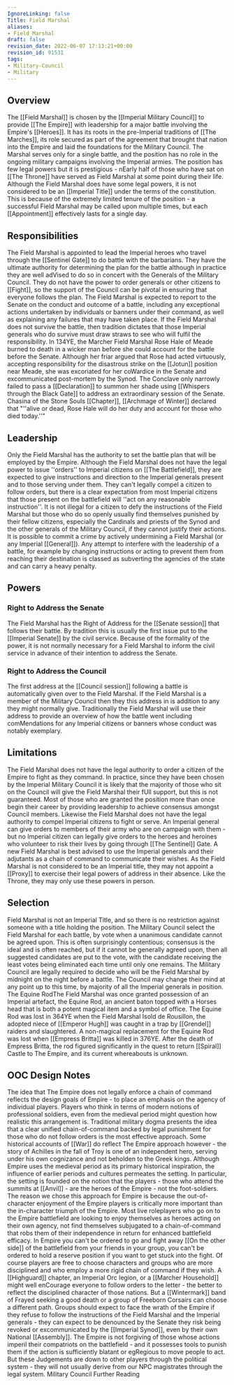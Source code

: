 ```yaml
---
IgnoreLinking: false
Title: Field Marshal
aliases:
- Field_Marshal
draft: false
revision_date: 2022-06-07 17:13:21+00:00
revision_id: 91531
tags:
- Military-Council
- Military
---
```


## Overview
The [[Field Marshal]] is chosen by the [[Imperial Military Council]] to provide [[The Empire]] with leadership for a major battle involving the Empire's [[Heroes]]. It has its roots in the pre-Imperial traditions of [[The Marches]], its role secured as part of the agreement that brought that nation into the Empire and laid the foundations for the Military Council. The Marshal serves only for a single battle, and the position has no role in the ongoing military campaigns involving the Imperial armies. The position has few legal powers but it is prestigious - nEarly half of those who have sat on [[The Throne]] have served as Field Marshal at some point during their life.
Although the Field Marshal does have some legal powers, it is not considered to be an [[Imperial Title]] under the terms of the constitution. This is because of the extremely limited tenure of the position - a successful Field Marshal may be called upon multiple times, but each [[Appointment]] effectively lasts for a single day.
## Responsibilities
The Field Marshal is appointed to lead the Imperial heroes who travel through the [[Sentinel Gate]] to do battle with the barbarians. They have the ultimate authority for determining the plan for the battle although in practice they are well adVised to do so in concert with the Generals of the Military Council. They do not have the power to order generals or other citizens to [[Fight]], so the support of the Council can be pivotal in ensuring that everyone follows the plan.
The Field Marshal is expected to report to the Senate on the conduct and outcome of a battle, including any exceptional actions undertaken by individuals or banners under their command, as well as explaining any failures that may have taken place. If the Field Marshal does not survive the battle, then tradition dictates that those Imperial generals who do survive must draw straws to see who will fulfil the responsibility.
In 134YE, the Marcher Field Marshal Rose Hale of Meade burned to death in a wicker man before she could account for the battle before the Senate. Although her friar argued that Rose had acted virtuously, accepting responsibility for the disastrous strike on the [[Jotun]] position near Meade, she was excoriated for her coWardice in the Senate and excommunicated post-mortem by the Synod. The Conclave only narrowly failed to pass a [[Declaration]] to summon her shade using [[Whispers through the Black Gate]] to address an extraordinary session of the Senate. Chasina of the Stone Souls [[Chapter]], [[Archmage of Winter]] declared that "''alive or dead, Rose Hale will do her duty and account for those who died today.''"
## Leadership
Only the Field Marshal has the authority to set the battle plan that will be employed by the Empire. Although the Field Marshal does not have the legal power to issue ''orders'' to Imperial citizens on [[The Battlefield]], they are expected to give instructions and direction to the Imperial generals present and to those serving under them. They can't legally compel a citizen to follow orders, but there is a clear expectation from most Imperial citizens that those present on the battlefield will ''act on any reasonable instruction''.
It is not illegal for a citizen to defy the instructions of the Field Marshal but those who do so openly usually find themselves punished by their fellow citizens, especially the Cardinals and priests of the Synod and the other generals of the Military Council, if they cannot justify their actions.
It is possible to commit a crime by actively undermining a Field Marshal (or any Imperial [[General]]). Any attempt to interfere with the leadership of a battle, for example by changing instructions or acting to prevent them from reaching their destination is classed as subverting the agencies of the state and can carry a heavy penalty.
## Powers
### Right to Address the Senate
The Field Marshal has the Right of Address for the [[Senate session]] that follows their battle. By tradition this is usually the first issue put to the [[Imperial Senate]] by the civil service. Because of the formality of the power, it is not normally necessary for a Field Marshal to inform the civil service in advance of their intention to address the Senate.
### Right to Address the Council
The first address at the [[Council session]] following a battle is automatically given over to the Field Marshal. If the Field Marshal is a member of the Military Council then they this address in is addition to any they might normally give. Traditionally the Field Marshal will use their address to provide an overview of how the battle went including comMendations for any Imperial citizens or banners whose conduct was notably exemplary.  
## Limitations
The Field Marshal does not have the legal authority to order a citizen of the Empire to fight as they command. In practice, since they have been chosen by the Imperial Military Council it is likely that the majority of those who sit on the Council will give the Field Marshal their fUll support, but this is not guaranteed. Most of those who are granted the position more than once begin their career by providing leadership to achieve consensus amongst Council members.
Likewise the Field Marshal does not have the legal authority to compel Imperial citizens to fight or serve. An Imperial general can give orders to members of their army who are on campaign with them - but no Imperial citizen can legally give orders to the heroes and heroines who volunteer to risk their lives by going through [[The Sentinel]] Gate. A new Field Marshal is best advised to use the Imperial generals and their adjutants as a chain of command to communicate their wishes.
As the Field Marshal is not considered to be an Imperial title, they may not appoint a [[Proxy]] to exercise their legal powers of address in their absence. Like the Throne, they may only use these powers in person.
## Selection
Field Marshal is not an Imperial Title, and so there is no restriction against someone with a title holding the position. The Military Council select the Field Marshal for each battle, by vote when a unanimous candidate cannot be agreed upon. This is often surprisingly contentious; consensus is the ideal and is often reached, but if it cannot be generally agreed upon, then all suggested candidates are put to the vote, with the candidate receiving the least votes being eliminated each time until only one remains.
The Military Council are legally required to decide who will be the Field Marshal by midnight on the night before a battle. The Council may change their mind at any point up to this time, by majority of all the Imperial generals in position.
The Equine RodThe Field Marshal was once granted possession of an Imperial artefact, the Equine Rod, an ancient baton topped with a Horses head that is both a potent magical item and a symbol of office. The Equine Rod was lost in 364YE when the Field Marshal Isold de Rousillon, the adopted niece of [[Emperor Hugh]] was caught in a trap by [[Grendel]] raiders and slaughtered. A non-magical replacement for the Equine Rod was lost when [[Empress Britta]] was killed in 376YE. After the death of Empress Britta, the rod figured significantly in the quest to return [[Spiral]] Castle to The Empire, and its current whereabouts is unknown.
## OOC Design Notes
The idea that The Empire does not legally enforce a chain of command reflects the design goals of Empire - to place an emphasis on the agency of individual players. Players who think in terms of modern notions of professional soldiers, even from the medieval period might question how realistic this arrangement is. Traditional military dogma presents the idea that a clear unified chain-of-command backed by legal punishment for those who do not follow orders is the most effective approach.
Some historical accounts of [[War]] do reflect The Empire approach however - the story of Achilles in the fall of Troy is one of an independent hero, serving under his own cognizance and not beholden to the Greek kings. Although Empire uses the medieval period as its primary historical inspiration, the influence of earlier periods and cultures permeates the setting. In particular, the setting is founded on the notion that the players - those who attend the summits at [[Anvil]] - are the heroes of the Empire - not the foot-soldiers.
The reason we chose this approach for Empire is because the out-of-character enjoyment of the Empire players is critically more important than the in-character triumph of the Empire. Most live roleplayers who go on to the Empire battlefield are looking to enjoy themselves as heroes acting on their own agency, not find themselves subjugated to a chain-of-command that robs them of their independence in return for enhanced battlefield efficacy. In Empire you can't be ordered to go and fight away [[On the other side]] of the battlefield from your friends in your group, you can't be ordered to hold a reserve position if you want to get stuck into the fight.
Of course players are free to choose characters and groups who are more disciplined and who employ a more rigid chain of command if they wish. A [[Highguard]] chapter, an Imperial Orc legion, or a [[Marcher Household]] might well enCourage everyone to follow orders to the letter - the better to reflect the disciplined character of those nations. But a [[Wintermark]] band of Frayed seeking a good death or a group of Freeborn Corsairs can choose a different path.
Groups should expect to face the wrath of the Empire if they refuse to follow the instructions of the Field Marshal and the Imperial generals - they can expect to be denounced by the Senate they risk being revoked or excommunicated by the [[Imperial Synod]], even by their own National [[Assembly]]. The Empire is not forgiving of those whose actions imperil their compatriots on the battlefield - and it possesses tools to punish them if the action is sufficiently blatant or egRegious to move people to act. But these Judgements are down to other players through the political system - they will not usually derive from our NPC magistrates through the legal system.
Military Council Further Reading